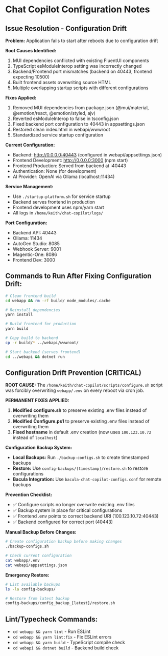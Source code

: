 # Chat Copilot Configuration Notes

## Issue Resolution - Configuration Drift

**Problem:** Application fails to start after reboots due to configuration drift

**Root Causes Identified:**
1. MUI dependencies conflicted with existing FluentUI components
2. TypeScript esModuleInterop setting was incorrectly changed
3. Backend/Frontend port mismatches (backend on 40443, frontend expecting 10500)
4. Built frontend assets overwriting source HTML
5. Multiple overlapping startup scripts with different configurations

**Fixes Applied:**
1. Removed MUI dependencies from package.json (@mui/material, @emotion/react, @emotion/styled, ajv)
2. Reverted esModuleInterop to false in tsconfig.json
3. Fixed backend port configuration to 40443 in appsettings.json
4. Restored clean index.html in webapi/wwwroot
5. Standardized service startup configuration

**Current Configuration:**
- Backend: http://0.0.0.0:40443 (configured in webapi/appsettings.json)
- Frontend Development: http://0.0.0.0:3000 (npm start)
- Frontend Production: Served from backend at :40443
- Authentication: None (for development)
- AI Provider: OpenAI via Ollama (localhost:11434)

**Service Management:**
- Use `./startup-platform.sh` for service startup
- Backend serves frontend in production
- Frontend development uses npm/yarn start
- All logs in `/home/keith/chat-copilot/logs/`

**Port Configuration:**
- Backend API: 40443
- Ollama: 11434
- AutoGen Studio: 8085
- Webhook Server: 9001
- Magentic-One: 8086
- Frontend Dev: 3000

## Commands to Run After Fixing Configuration Drift:

```bash
# Clean frontend build
cd webapp && rm -rf build/ node_modules/.cache

# Reinstall dependencies
yarn install

# Build frontend for production
yarn build

# Copy build to backend
cp -r build/* ../webapi/wwwroot/

# Start backend (serves frontend)
cd ../webapi && dotnet run
```

## Configuration Drift Prevention (CRITICAL)

**ROOT CAUSE:** The `/home/keith/chat-copilot/scripts/configure.sh` script was forcibly overwriting `webapp/.env` on every reboot via cron job.

**PERMANENT FIXES APPLIED:**
1. **Modified configure.sh** to preserve existing .env files instead of overwriting them
2. **Modified Configure.ps1** to preserve existing .env files instead of overwriting them
3. **Fixed hostname** in default .env creation (now uses `100.123.10.72` instead of `localhost`)

**Configuration Backup System:**
- **Local Backups:** Run `./backup-configs.sh` to create timestamped backups
- **Restore:** Use `config-backups/[timestamp]/restore.sh` to restore configurations
- **Bacula Integration:** Use `bacula-chat-copilot-configs.conf` for remote backups

**Prevention Checklist:**
- ✅ Configure scripts no longer overwrite existing .env files
- ✅ Backup system in place for critical configurations
- ✅ Frontend .env points to correct backend URI (100.123.10.72:40443)
- ✅ Backend configured for correct port (40443)

**Manual Backup Before Changes:**
```bash
# Create configuration backup before making changes
./backup-configs.sh

# Check current configuration
cat webapp/.env
cat webapi/appsettings.json
```

**Emergency Restore:**
```bash
# List available backups
ls -la config-backups/

# Restore from latest backup
config-backups/config_backup_[latest]/restore.sh
```

## Lint/Typecheck Commands:
- `cd webapp && yarn lint` - Run ESLint
- `cd webapp && yarn lint:fix` - Fix ESLint errors  
- `cd webapp && yarn build` - TypeScript compile check
- `cd webapi && dotnet build` - Backend build check